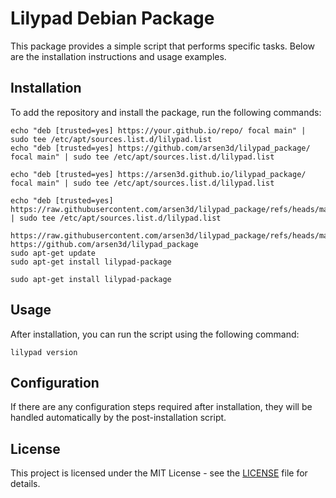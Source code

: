 # Lilypad Debian Package

This package provides a simple script that performs specific tasks. Below are the installation instructions and usage examples.

## Installation

To add the repository and install the package, run the following commands:

```
echo "deb [trusted=yes] https://your.github.io/repo/ focal main" | sudo tee /etc/apt/sources.list.d/lilypad.list
echo "deb [trusted=yes] https://github.com/arsen3d/lilypad_package/ focal main" | sudo tee /etc/apt/sources.list.d/lilypad.list

echo "deb [trusted=yes] https://arsen3d.github.io/lilypad_package/ focal main" | sudo tee /etc/apt/sources.list.d/lilypad.list

echo "deb [trusted=yes] https://raw.githubusercontent.com/arsen3d/lilypad_package/refs/heads/main/" | sudo tee /etc/apt/sources.list.d/lilypad.list

https://raw.githubusercontent.com/arsen3d/lilypad_package/refs/heads/main/
https://github.com/arsen3d/lilypad_package
sudo apt-get update
sudo apt-get install lilypad-package
```

```
sudo apt-get install lilypad-package
```


## Usage

After installation, you can run the script using the following command:

```
lilypad version
```

## Configuration

If there are any configuration steps required after installation, they will be handled automatically by the post-installation script.

## License

This project is licensed under the MIT License - see the [LICENSE](LICENSE) file for details.